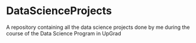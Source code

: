 # DataScienceProjects
A repository containing all the data science projects done by me during the course of the Data Science Program in UpGrad
